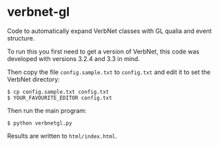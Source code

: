 # verbnet-gl

Code to automatically expand VerbNet classes with GL qualia and event structure.

To run this you first need to get a version of VerbNet, this code was developed with versions 3.2.4 and 3.3 in mind.

Then copy the file `config.sample.txt` to `config.txt` and edit it to set the VerbNet directory:

```
$ cp config.sample.txt config.txt
$ YOUR_FAVOURITE_EDITOR config.txt
```

Then run the main program:

```
$ python verbnetgl.py
```

Results are written to `html/index.html`.
